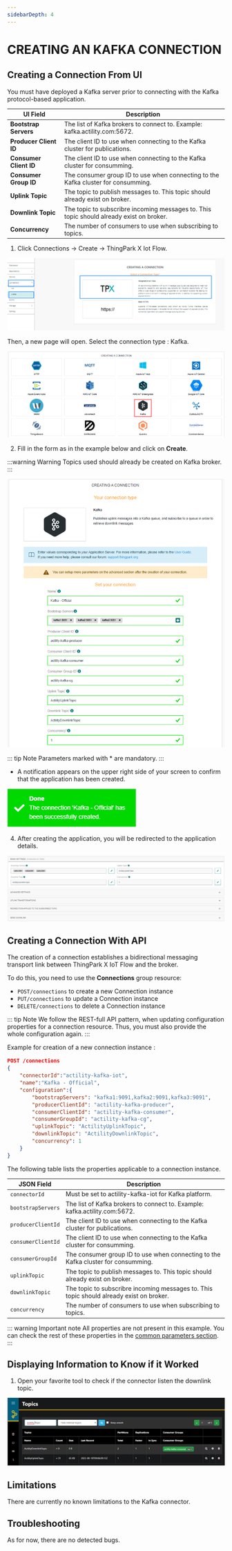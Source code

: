 ```yaml
---
sidebarDepth: 4
---
```


# CREATING AN KAFKA CONNECTION

## Creating a Connection From UI

You must have deployed a Kafka server prior to connecting with the Kafka protocol-based application.

| UI Field | Description |
| ------ | ----------- |
| **Bootstrap Servers** | The list of Kafka brokers to connect to. Example: kafka.actility.com:5672. |
| **Producer Client ID** | The client ID to use when connecting to the Kafka cluster for publications. |
| **Consumer Client ID** | The client ID to use when connecting to the Kafka cluster for consumming. |
| **Consumer Group ID** | The consumer group ID to use when connecting to the Kafka cluster for consumming. |
| **Uplink Topic** | The topic to publish messages to. This topic should already exist on broker. |
| **Downlink Topic** | The topic to subscribre incoming messages to. This topic should already exist on broker. |
| **Concurrency** | The number of consumers to use when subscribing to topics.  |

1. Click Connections -> Create -> ThingPark X Iot Flow.

![img](./images/ui/create_connection.png)

Then, a new page will open. Select the connection type : Kafka.

![img](./images/ui/create_kafka.png)

2. Fill in the form as in the example below and click on **Create**.

:::warning Warning
Topics used should already be created on Kafka broker.
:::

![img](./images/ui/form.png)

::: tip Note
Parameters marked with * are mandatory.
:::

* A notification appears on the upper right side of your screen to confirm that the application has been created.

![img](./images/ui/notif_created.png)

4. After creating the application, you will be redirected to the application details.

![img](./images/ui/details.png)

## Creating a Connection With API

The creation of a connection establishes a bidirectional messaging transport link between ThingPark X IoT Flow and the broker.

To do this, you need to use the **Connections** group resource:

* `POST/connections` to create a new Connection instance
* `PUT/connections` to update a Connection instance
* `DELETE/connections` to delete a Connection instance

::: tip Note
We follow the REST-full API pattern, when updating configuration properties for a connection resource. Thus, you must also provide the whole configuration again.
:::

Example for creation of a new connection instance :

```json
POST /connections
{
    "connectorId":"actility-kafka-iot",
    "name":"Kafka - Official",
    "configuration":{
        "bootstrapServers": "kafka1:9091,kafka2:9091,kafka3:9091",
        "producerClientId": "actility-kafka-producer",
        "consumerClientId": "actility-kafka-consumer",
        "consumerGroupId": "actility-kafka-cg",
        "uplinkTopic": "ActilityUplinkTopic",
        "downlinkTopic": "ActilityDownlinkTopic",
        "concurrency": 1
    }
}
```

The following table lists the properties applicable to a connection instance.

| JSON Field | Description |
| ------ | ----------- |
| ```connectorId``` | Must be set to actility-kafka-iot for Kafka platform. |
| ```bootstrapServers``` | The list of Kafka brokers to connect to. Example: kafka.actility.com:5672. |
| ```producerClientId``` | The client ID to use when connecting to the Kafka cluster for publications. |
| ```consumerClientId``` | The client ID to use when connecting to the Kafka cluster for consumming. |
| ```consumerGroupId``` | The consumer group ID to use when connecting to the Kafka cluster for consumming. |
| ```uplinkTopic``` | The topic to publish messages to. This topic should already exist on broker. |
| ```downlinkTopic``` | The topic to subscribre incoming messages to. This topic should already exist on broker. |
| ```concurrency``` | The number of consumers to use when subscribing to topics.  |

::: warning Important note
All properties are not present in this example. You can check the rest of these properties in the [common parameters section](../../Getting_Started/Setting_Up_A_Connection_instance/About_connections.html#common-parameters).
:::

## Displaying Information to Know if it Worked

1. Open your favorite tool to check if the connector listen the downlink topic.

![img](./images/ui/Kafka-ui.png)

## Limitations

There are currently no known limitations to the Kafka connector.

## Troubleshooting

As for now, there are no detected bugs.

